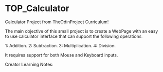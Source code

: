 # TOP_Calculator
Calculator Project from TheOdinProject Curriculum!

The main objective of this small project is to create a WebPage with an easy to use calculator interface that can support the following operations:

1: Addition.
2: Subtraction.
3: Multiplication.
4: Division.

It requires support for both Mouse and Keyboard inputs.

Creator Learning Notes:


